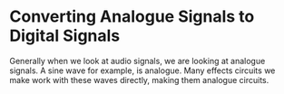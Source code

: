 # Converting Analogue Signals to Digital Signals

Generally when we look at audio signals, we are looking at analogue signals. A sine wave for example, is analogue. Many effects circuits we make work with these waves directly, making them analogue circuits.

